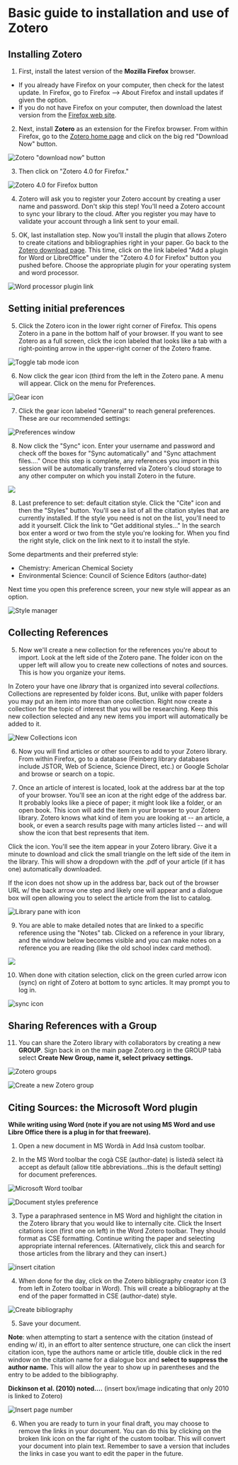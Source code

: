 # Basic guide to installation and use of Zotero

## Installing Zotero

1. First, install the latest version of the **Mozilla Firefox** browser. 
- If you already have Firefox on your computer, then check for the latest update. In Firefox, go to Firefox --\> About Firefox and install updates if given the option.
- If you do not have Firefox on your computer, then download the latest version from the [Firefox web site][1].

2. Next, install **Zotero** as an extension for the Firefox browser. From within Firefox, go to the [Zotero home page][2] and click on the big red "Download Now" button. 

![Zotero "download now" button][image-1]

3. Then click on "Zotero 4.0 for Firefox."

![Zotero 4.0 for Firefox button][image-2]

4. Zotero will ask you to register your Zotero account by creating a user name and password. Don't skip this step! You'll need a Zotero account to sync your library to the cloud. After you register you may have to validate your account through a link sent to your email.

5. OK, last installation step. Now you'll install the plugin that allows Zotero to create citations and bibliographies right in your paper. Go back to the [Zotero download page][3]. This time, click on the link labeled "Add a plugin for Word or LibreOffice" under the "Zotero 4.0 for Firefox" button you pushed before. Choose the appropriate plugin for your operating system and word processor.

![Word processor plugin link][image-3]

## Setting initial preferences

5. Click the Zotero icon in the lower right corner of Firefox. This opens Zotero in a pane in the bottom half of your browser. If you want to see Zotero as a full screen, click the icon labeled that looks like a tab with a right-pointing arrow in the upper-right corner of the Zotero frame.

![Toggle tab mode icon][image-4]

6. Now click the gear icon (third from the left in the Zotero pane. A menu will appear. Click on the menu for Preferences.

![Gear icon][image-5]

7. Click the gear icon labeled "General" to reach general preferences. These are our recommended settings:

![Preferences window][image-6]

8. Now click the "Sync" icon. Enter your username and password and check off the boxes for "Sync automatically" and "Sync attachment files…." Once this step is complete, any references you import in this session will be automatically transferred via Zotero's cloud storage to any other computer on which you install Zotero in the future.

![][image-7]

8. Last preference to set: default citation style. Click the "Cite" icon and then the "Styles" button. You'll see a list of all the citation styles that are currently installed. If the style you need is not on the list, you'll need to add it yourself. Click the link to "Get additional styles..." In the search box enter a word or two from the style you're looking for. When you find the right style, click on the link next to it to install the style.

Some departments and their preferred style:

- Chemistry: American Chemical Society  
- Environmental Science: Council of Science Editors (author-date)  

Next time you open this preference screen, your new style will appear as an option.

![Style manager][image-8]

## Collecting References

5. Now we'll create a new collection for the references you're about to import. Look at the left side of the Zotero pane. The folder icon on the upper left will allow you to create new collections of notes and sources. This is how you organize your items.

In Zotero your have one *library* that is organized into several *collections*. Collections are represented by folder icons. But, unlike with paper folders you may put an item into more than one collection. Right now create a collection for the topic of interest that you will be researching. Keep this new collection selected and any new items you import will automatically be added to it.

![New Collections icon][image-9]

6. Now you will find articles or other sources to add to your Zotero library. From within Firefox, go to a database (Feinberg library databases include JSTOR, Web of Science, Science Direct, etc.) or Google Scholar and browse or search on a topic.

7. Once an article of interest is located, look at the address bar at the top of your browser. You'll see an icon at the right edge of the address bar. It probably looks like a piece of paper; it might look like a folder, or an open book. This icon will add the item in your browser to your Zotero library. Zotero knows what kind of item you are looking at -- an article, a book, or even a search results page with many articles listed -- and will show the icon that best represents that item. 

Click the icon. You'll see the item appear in your Zotero library. Give it a minute to download and click the small triangle on the left side of the item in the library. This will show a dropdown with the .pdf of your article (if it has one) automatically downloaded. 

If the icon does not show up in the address bar, back out of the browser URL w/ the back arrow one step and likely one will appear and a dialogue box will open allowing you to select the article from the list to catalog.

![Library pane with icon][image-10]

9. You are able to make detailed notes that are linked to a specific reference using the "Notes" tab. Clicked on a reference in your library, and the window below becomes visible and you can make notes on a reference you are reading (like the old school index card method).

![][image-11]

10. When done with citation selection, click on the green curled arrow icon (sync) on right of Zotero at bottom to sync articles. It may prompt you to log in.

![sync icon][image-12]

## Sharing References with a Group

11. You can share the Zotero library with collaborators by creating a new **GROUP**. Sign back in on the main page Zotero.org in the GROUP tabà select **Create New Group, name it, select privacy settings.**

![Zotero groups][image-13]

![Create a new Zotero group][image-14]

## Citing Sources: the Microsoft Word plugin

**While writing using Word (note if you are not using MS Word and use Libre Office there is a plug in for that freeware).**

1. Open a new document in MS Wordà in Add Insà custom toolbar.

2. In the MS Word toolbar the cogà CSE (author-date) is listedà select ità accept as default (allow title abbreviations…this is the default setting) for document preferences.

![Microsoft Word toolbar][image-15]

![Document styles preference][image-16]

3. Type a paraphrased sentence in MS Word and highlight the citation in the Zotero library that you would like to internally cite. Click the Insert citations icon (first one on left) in the Word Zotero toolbar. They should format as CSE formatting. Continue writing the paper and selecting appropriate internal references. (Alternatively, click this and search for those articles from the library and they can insert.)

![insert citation][image-17]

4. When done for the day, click on the Zotero bibliography creator icon (3 from left in Zotero toolbar in Word). This will create a bibliography at the end of the paper formatted in CSE (author-date) style.

![Create bibliography][image-18]

5. Save your document.

**Note**: when attempting to start a sentence with the citation (instead of ending w/ it), in an effort to alter sentence structure, one can click the insert citation icon, type the authors name or article title, double click in the red window on the citation name for a dialogue box and **select to suppress the author name.** This will allow the year to show up in parentheses and the entry to be added to the bibliography.

**Dickinson et al. (2010) noted….** (insert box/image indicating that only 2010 is linked to Zotero)

![Insert page number][image-19]

6. When you are ready to turn in your final draft, you may choose to remove the links in your document. You can do this by clicking on the broken link icon on the far right of the custom toolbar. This will convert your document into plain text. Remember to save a version that includes the links in case you want to edit the paper in the future.

[1]:	http://www.mozilla.org/en-US/firefox/new/
[2]:	http://www.zotero.org/
[3]:	http://www.zotero.org/download/

[image-1]:Zotero%20download%20now%20button.jpg
[image-2]:Zotero%204%20for%20Firefox%20button.jpg
[image-3]:Word%20processor%20plugin%20link.jpg
[image-4]:Full%20screen%20icon.jpg
[image-5]:Gear%20icon.jpg
[image-6]:Preferences.jpg
[image-7]:Sync%20preferences.jpg
[image-8]:style_manager.jpg
[image-9]:New%20Collections%20icon.jpg
[image-10]:library_pane.jpg
[image-11]:bibliographic_info_pane.jpg
[image-12]:sync_icon.jpg
[image-13]:zotero_groups_01.jpg
[image-14]:new_zotero_group.jpg
[image-15]:ms_word_toolbar.jpg
[image-16]:document_preferences_style.jpg
[image-17]:insert_citation.jpg
[image-18]:create_bibliography.jpg
[image-19]:insert_page_number.jpg
